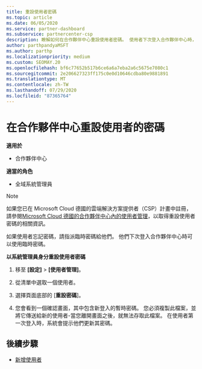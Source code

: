 ```yaml
---
title: 重設使用者密碼
ms.topic: article
ms.date: 06/05/2020
ms.service: partner-dashboard
ms.subservice: partnercenter-csp
description: 瞭解如何在合作夥伴中心重設使用者密碼。 使用者下次登入合作夥伴中心時，將會收到暫時的密碼。
author: parthpandyaMSFT
ms.author: parthp
ms.localizationpriority: medium
ms.custom: SEOMAY.20
ms.openlocfilehash: bf6c77652b517b6ce6a6a7eba2a6c5675e7080c1
ms.sourcegitcommit: 2e206627323ff175c0e0d10646cdba80e9881891
ms.translationtype: MT
ms.contentlocale: zh-TW
ms.lasthandoff: 07/29/2020
ms.locfileid: "87365764"
---
```

# <a name="reset-a-users-password-in-partner-center"></a>在合作夥伴中心重設使用者的密碼

**適用於**

- 合作夥伴中心
 
**適當的角色**

- 全域系統管理員

> [!NOTE]  
> 如果您已在 Microsoft Cloud 德國的雲端解決方案提供者（CSP）計畫中註冊，請參閱[Microsoft Cloud 德國的合作夥伴中心內的使用者管理](user-management-in-partner-center-for-microsoft-cloud-germany.md)，以取得重設使用者密碼的相關資訊。

如果使用者忘記密碼，請指派臨時密碼給他們。 他們下次登入合作夥伴中心時可以使用臨時密碼。

**以系統管理員身分重設使用者密碼**

1. 移至 **\[設定\]** &gt; **\[使用者管理\]**。

2. 從清單中選取一個使用者。

3. 選擇頁面底部的 [**重設密碼**]。

4. 您會看到一個確認畫面，其中包含新登入的暫時密碼。 您必須複製此檔案，並將它傳送給新的使用者-當您離開畫面之後，就無法存取此檔案。 在使用者第一次登入時，系統會提示他們更新其密碼。

## <a name="next-steps"></a>後續步驟

- [新增使用者](create-user-accounts-and-set-permissions.md)